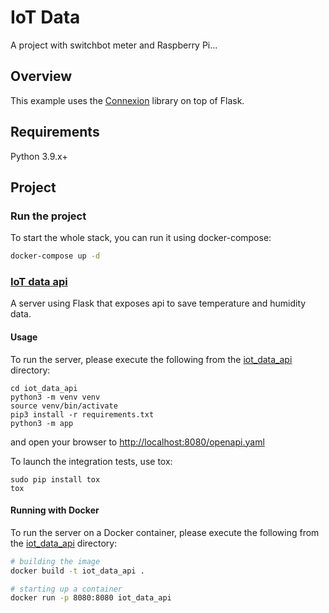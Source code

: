 # IoT Data  

A project with switchbot meter and Raspberry Pi...

## Overview
This example uses the [Connexion](https://github.com/zalando/connexion) library on top of Flask.

## Requirements
Python 3.9.x+

## Project

### Run the project
To start the whole stack, you can run it using docker-compose:
```bash
docker-compose up -d
```

### [IoT data api](iot_data_api)

A server using Flask that exposes api to save temperature and humidity data.

#### Usage
To run the server, please execute the following from the [iot_data_api](iot_data_api) directory:

```
cd iot_data_api
python3 -m venv venv
source venv/bin/activate
pip3 install -r requirements.txt
python3 -m app
```

and open your browser to [http://localhost:8080/openapi.yaml](http://localhost:8080/openapi.yaml)

To launch the integration tests, use tox:
```
sudo pip install tox
tox
```

#### Running with Docker

To run the server on a Docker container, please execute the following from the [iot_data_api](iot_data_api) directory:

```bash
# building the image
docker build -t iot_data_api .

# starting up a container
docker run -p 8080:8080 iot_data_api
```